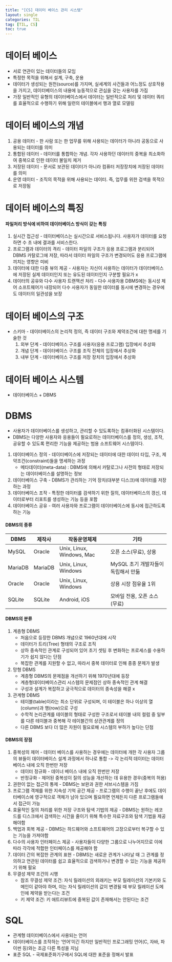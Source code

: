 ```yaml
---
title: "[CS] 데이터 베이스 관리 시스템"
layout: single
categories: TIL
tag: [TIL, CS]
toc: true
---
```


# 데이터 베이스
* 서로 연관이 있는 데이터들의 모임
* 특정한 목적을 위해서 설계, 구축, 운용
* 데이터가 생성되는 원천(source)를 가지며, 실세계의 사건들과 어느정도 상호작용을 가지고, 데이터베이스의 내용에 능동적으로 관심을 갖는 사용자를 가짐
* 가장 일반적인 유형의 데이터베이스에서 데이터는 일반적으로 처리 및 데이터 쿼리를 효율적으로 수행하기 위해 일련의 테이블에서 행과 열로 모델링

# 데이터 베이스의 개념
1. 공용 데이터 - 한 사람 또는 한 업무를 위해 사용되는 데이터가 아니라 공동으로 사용되는 데이터를 의미
2. 통합된 데이터 - 데이터를 통합하는 개념. 각자 사용하던 데이터의 중복을 최소화하여 중복으로 인한 데이터 불일치 제거
3. 저장된 데이터 - 문서로 보관된 데이터가 아니라 컴퓨터 저장장치에 저장된 데이터를 의미
4. 운영 데이터 - 조직의 목적을 위해 사용되는 데이터. 즉, 업무를 위한 검색을 목적으로 저장됨

# 데이터 베이스의 특징
#### 파일처리 방식에 비하여 데이터베이스 방식이 갖는 특징
1. 실시간 접근성 - 데이터베이스는 실시간으로 서비스됩니다. 사용자가 데이터를 요청하면 수 초 내에 결과를 서비스한다.
2. 프로그램과 데이터의 격리 - 데이터 파일의 구조가 응용 프로그램과 분리되어 DBMS 카탈로그에 저장, 따라서 데이터 파일의 구조가 변경되어도 응용 프로그램에 끼치는 영향은 미비
3. 데이터에 대한 다중 뷰의 제공 - 사용자는 자신이 사용하는 데이터가 데이터베이스에 저장된 실제 데이터인지 또는 유도된 데이터인지 구분할 필요가 x
4. 데이터의 공유와 다수 사용자 트랜잭션 처리 - 다수 사용자용 DBMS에는 동시성 제어 소프트웨어가 내장되어 다수 사용자가 동일한 데이터를 동시에 변경하는 경우에도 데이터의 일관성을 보장

# 데이터 베이스의 구조
* 스키마 - 데이터베이스의 논리적 정의, 즉 데이터 구조와 제약조건에 대한 명세를 기술한 것
    1. 외부 단계 - 데이터베이스 구조를 사용자(응용 프로그램) 입장에서 추상화
    2. 개념 단계 - 데이터베이스 구조를 조직 전체의 입장에서 추상화
    3. 내부 단계 - 데이터베이스 구조를 저장 장치의 입장에서 추상화

# 데이터 베이스 시스템
* 데이터베이스 + DBMS
 
# DBMS
* 사용자가 데이터베이스를 생성하고, 관리할 수 있도록하는 컴퓨터화된 시스템이다.
* DBMS는 다양한 사용자와 응용들이 필요로하는 데이터베이스를 정의, 생성, 조작, 공유할 수 있도록 편리한 기능을 제공하는 범용 소프트웨어 시스템이다.
1. 데이터베이스 정의 - 데이터베이스에 저장되는 데이터에 대한 데이터 타입, 구조, 제약조건(constraint)들을 명세하는 과정
    - 메타데이터(meta-data) : DBMS에 의해서 카탈로그나 사전의 형태로 저장되는 데이터베이스를 설명하는 정보
2. 데이터베이스 구축 - DBMS가 관리하는 기억 장치(대부분 디스크)에 데이터를 저장하는 과정
3. 데이터베이스 조작 - 특정한 데이터를 검색하기 위한 질의, 데이터베이스의 갱신, 데이터로부터 리포트를 생성하는 기능 등을 포함
4. 데이터베이스 공유 - 여러 사용자와 프로그램이 데이터베이스에 동시에 접근하도록 하는 기능

#### DBMS의 종류
|DBMS|제작사|작동운영체제|기타|
|------|---|---|---|
|MySQL|Oracle|Unix, Linux, Windows, Mac|오픈 소스(무료), 상용|
|MariaDB|MariaDB|Unix, Linux, Windows|MySQL 초기 개발자들이 독립해서 만듦|
|Oracle|Oracle|Unix, Linux, Windows|상용 시장 점유율 1위|
|SQLite|SQLite|Android, iOS|모바일 전용, 오픈 소스(무료)|

#### DBMS의 분류
1. 계층형 DBMS
    * 처음으로 등장한 DBMS 개념으로 1960년대에 시작
    * 데이터가 트리(Tree) 형태의 구조로 조직
    * 상하 종속적인 관계로 구성되어 있어 초기 셋팅 후 변화하는 프로세스를 수용하기가 쉽지 않다는 단점
    * 복잡한 관계를 지원할 수 없고, 따라서 중복 데이터로 인해 종종 문제가 발생
2. 망형 DBMS
    * 계층형 DBMS의 문제점을 개선하기 위해 1970년대에 등장
    * 계층형데이터베이스관리 시스템의 문제점인 상하 종속적인 관계 해결
    * 구성과 설계가 복잡하고 궁극적으로 데이터의 종속성을 해결 x
3. 관계형 DBMS
    * 테이블(table)이라는 최소 단위로 구성되며, 이 테이블은 하나 이상의 열(column)과 행(row)으로 구성
    * 수학적 논리관계를 테이블의 형태로 구성한 구조로서 테이블 내의 컬럼 중 일부를 다른 테이블과 중복해 각 테이블간의 상관관계를 정의
    * 다른 DBMS 보다 더 많은 자원이 필요로해 시스템의 부하가 높다는 단점

#### DBMS의 장점
1. 중복성의 제어 - 데이터 베이스를 사용하는 경우에는 데이터에 개한 각 사용자 그룹의 뷰들이 데이터베이스 설계 과정에서 하나로 통합 -> 각 논리적 데이터는 데이터 베이스 내에 오직 한번만 저장
    * 데이터 정규화 - 데이너 베이스 내에 오직 한번만 저장
    * 반정규화 - 제어된 중복성이 질의 성능을 개선하는 데 유용한 경우(중복의 허용)
2. 권한이 없는 접근의 통제 - DBMS는 보완과 권한 서브시스템을 가짐
3. 프로그램 객체를 위한 지속성 기억 공간 제공 - 프로그램의 수행이 끝난 후에도 데이터베이스에 영구적으로 객체가 남아 있으며 필요하면 언제든지 다른 프로그램들에서 접근이 가능
4. 효율적인 질의 처리를 위한 저장 구조와 탐색 기법의 제공 - DBMS는 원하는 레코드를 디스크에서 검색하는 시간을 줄이기 위해 특수한 자료구조와 탐색 기법을 제공해야함
5. 백업과 회복 제공 - DBMS는 하드웨어와 소프트웨어의 고장으로부터 복구할 수 있는 기능을 가져야함
6. 다수의 사용자 인터페이스 제공 - 사용자들이 다양한 그룹으로 나누어지므로 이에 따라 각각에 적합한 인터페이스를 제공해야 함
7. 데이터 간의 복잡한 관계의 표현 - DBMS는 새로운 관계가 나타날 때 그 관계를 정의하고 연관된 데이터를 쉽고 효율적으로 검색하거나 변경할 수 있는 기능을 제공하기 위해 필요
8. 무결성 제약 조건의 시행 
    * 참조 무결성 제약 조건: 자식 릴레이션의 외래키는 부모 릴레이션의 기본키와 도메인이 같아야 하며, 이는 자식 릴레이션의 값이 변경될 때 부모 릴레이션 도메인에 제약을 받는다는 조건
    * 키 제약 조건: 키 애트리뷰트에 중복된 값이 존재해서는 안된다는 조건

# SQL
* 관계형 데이터베이스에서 사용되는 언어
* 데이터베이스를 조작하는 ‘언어’이긴 하지만 일반적인 프로그래밍 언어(C, 자바, 파이썬 등)와는 조금 다른 특성을 지님
* 표준 SQL - 국제표준화기구에서 SQL에 대한 표준을 정해서 발표